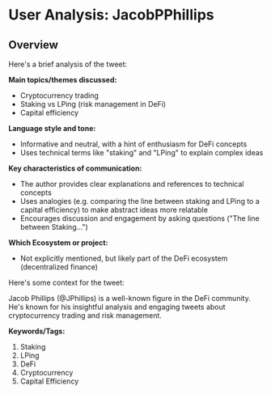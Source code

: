# User Analysis: JacobPPhillips

## Overview

Here's a brief analysis of the tweet:

**Main topics/themes discussed:**
- Cryptocurrency trading
- Staking vs LPing (risk management in DeFi)
- Capital efficiency

**Language style and tone:**
- Informative and neutral, with a hint of enthusiasm for DeFi concepts
- Uses technical terms like "staking" and "LPing" to explain complex ideas

**Key characteristics of communication:**
- The author provides clear explanations and references to technical concepts
- Uses analogies (e.g. comparing the line between staking and LPing to a capital efficiency) to make abstract ideas more relatable
- Encourages discussion and engagement by asking questions ("The line between Staking...")

**Which Ecosystem or project:**
- Not explicitly mentioned, but likely part of the DeFi ecosystem (decentralized finance)

Here's some context for the tweet:

Jacob Phillips (@JPhillips) is a well-known figure in the DeFi community. He's known for his insightful analysis and engaging tweets about cryptocurrency trading and risk management.

**Keywords/Tags:**

1. Staking
2. LPing
3. DeFi
4. Cryptocurrency
5. Capital Efficiency